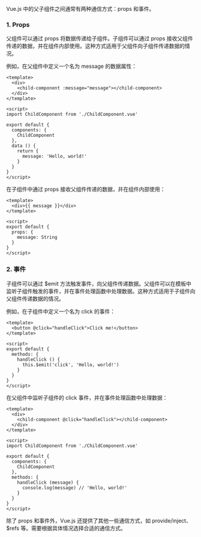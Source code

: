 Vue.js 中的父子组件之间通常有两种通信方式：props 和事件。

### 1. Props
父组件可以通过 props 将数据传递给子组件。子组件可以通过 props 接收父组件传递的数据，并在组件内部使用。这种方式适用于父组件向子组件传递数据的情况。

例如，在父组件中定义一个名为 message 的数据属性：

```vue
<template>
  <div>
    <child-component :message="message"></child-component>
  </div>
</template>

<script>
import ChildComponent from './ChildComponent.vue'

export default {
  components: {
    ChildComponent
  },
  data () {
    return {
      message: 'Hello, world!'
    }
  }
}
</script>
```

在子组件中通过 props 接收父组件传递的数据，并在组件内部使用：

```vue
<template>
  <div>{{ message }}</div>
</template>

<script>
export default {
  props: {
    message: String
  }
}
</script>
```

### 2. 事件
子组件可以通过 $emit 方法触发事件，向父组件传递数据。父组件可以在模板中监听子组件触发的事件，并在事件处理函数中处理数据。这种方式适用于子组件向父组件传递数据的情况。

例如，在子组件中定义一个名为 click 的事件：

```vue
<template>
  <button @click="handleClick">Click me!</button>
</template>

<script>
export default {
  methods: {
    handleClick () {
      this.$emit('click', 'Hello, world!')
    }
  }
}
</script>
```

在父组件中监听子组件的 click 事件，并在事件处理函数中处理数据：

```
<template>
  <div>
    <child-component @click="handleClick"></child-component>
  </div>
</template>

<script>
import ChildComponent from './ChildComponent.vue'

export default {
  components: {
    ChildComponent
  },
  methods: {
    handleClick (message) {
      console.log(message) // 'Hello, world!'
    }
  }
}
</script>
```

除了 props 和事件外，Vue.js 还提供了其他一些通信方式，如 provide/inject、$refs 等。需要根据具体情况选择合适的通信方式。
